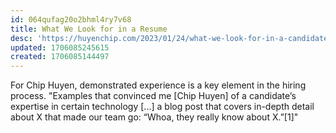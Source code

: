 ```yaml
---
id: 064qufag20o2bhml4ry7v68
title: What We Look for in a Resume
desc: 'https://huyenchip.com/2023/01/24/what-we-look-for-in-a-candidate.html'
updated: 1706085245615
created: 1706085144497
---
```


For Chip Huyen, demonstrated experience is a key element in the hiring process. "Examples that convinced me [Chip Huyen] of a candidate’s expertise in certain technology [...] a blog post that covers in-depth detail about X that made our team go: “Whoa, they really know about X.”[1]"

[^1]: https://huyenchip.com/2023/01/24/what-we-look-for-in-a-candidate.html

